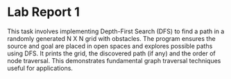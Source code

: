 
# Lab Report 1

This task involves implementing Depth-First Search (DFS) to find a path in a randomly generated N X N grid with obstacles. The program ensures the source and goal are placed in open spaces and explores possible paths using DFS. It prints the grid, the discovered path (if any) and the order of node traversal. This demonstrates fundamental graph traversal techniques useful for applications.

